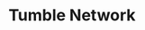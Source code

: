 ---
title: Tumble Network
description: "Co-Owner"
list:
  collection: projects
  filter: "item.experience.communities contains 'tumblenet'"
---
